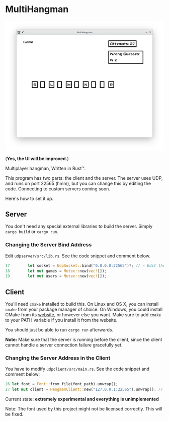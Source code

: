 # MultiHangman

![Screenshot](sc.png)

(**Yes, the UI will be improved.**)

Multiplayer hangman, Written in Rust™.

This program has two parts: the client and the server. The server uses UDP, and runs on port 22565 (hmm), but you can change this by editing the code. 
Connecting to custom servers coming soon. 

Here's how to set it up.

## Server

You don't need any special external libraries to build the server. Simply `cargo build` or `cargo run`.

### Changing the Server Bind Address

Edit `udpserver/src/lib.rs`. See the code snippet and comment below. 

``` rust
17        let socket = UdpSocket::bind("0.0.0.0:22565")?; // ← Edit the "0.0.0.0:22566" on this line.
18        let mut games = Mutex::new(vec![]);
19        let mut users = Mutex::new(vec![]);
```


## Client

You'll need `cmake` installed to build this. On Linux and OS X, you can install `cmake` from your package manager of choice. On Windows, you could install CMake from its [website](https://cmake.org/), or however else you want. Make sure to add `cmake` to your PATH variable if you install it from the website.

You should just be able to run `cargo run` afterwards.

**Note:** Make sure that the server is running before the client, since the client cannot handle a server connection failure gracefully yet.

### Changing the Server Address in the Client

You have to modify `udpclient/src/main.rs`. See the code snippet and comment below:

``` rust
26 let font = Font::from_file(font_path).unwrap();
27 let mut client = HangmanClient::new("127.0.0.1:22565").unwrap(); // ← Change the "127.0.0.1:22565" on this line.
```



Current state: **extremely experimental and everything is unimplemented**

Note: The font used by this project might not be licensed correctly. This will be fixed.
